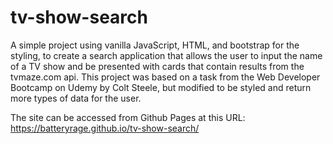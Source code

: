 # tv-show-search
A simple project using vanilla JavaScript, HTML, and bootstrap for the styling, to create a search application that allows the user to input the name of a TV show and be presented with cards that contain results from the tvmaze.com api. This project was based on a task from the Web Developer Bootcamp on Udemy by Colt Steele, but modified 
to be styled and return more types of data for the user. 

The site can be accessed from Github Pages at this URL: https://batteryrage.github.io/tv-show-search/
